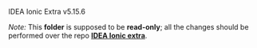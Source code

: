 IDEA Ionic Extra v5.15.6

_Note:_ This **folder** is supposed to be **read-only**; all the changes should be performed over the repo **[IDEA Ionic extra](https://github.com/uatisdeproblem/IDEA-Ionic5-extra)**.
